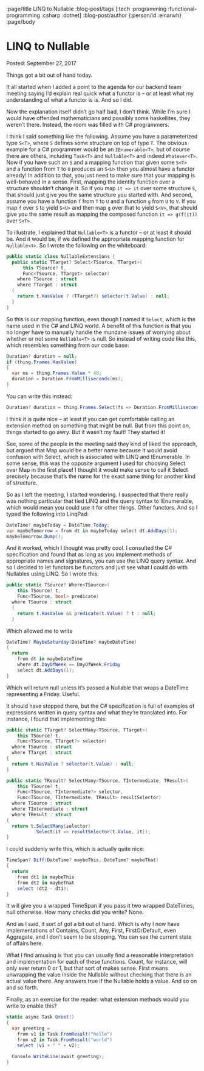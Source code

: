 :page/title LINQ to Nullable
:blog-post/tags [:tech :programming :functional-programming :csharp :dotnet]
:blog-post/author {:person/id :einarwh}
:page/body

# LINQ to Nullable

Posted: September 27, 2017

Things got a bit out of hand today.

It all started when I added a point to the agenda for our backend team meeting saying I’d explain real quick what a functor is – or at least what my understanding of what a functor is is. And so I did.

Now the explanation itself didn’t go half bad, I don’t think. While I’m sure I would have offended mathematicians and possibly some haskellites, they weren’t there. Instead, the room was filled with C# programmers.

I think I said something like the following. Assume you have a parameterized type `S<T>`, where `S` defines some structure on top of type `T`. The obvious example for a C# programmer would be an `IEnumerable<T>`, but of course there are others, including `Task<T>` and `Nullable<T>` and indeed `Whatever<T>`. Now if you have such an `S` and a mapping function that given some `S<T>` and a function from `T` to `U` produces an `S<U>` then you almost have a functor already! In addition to that, you just need to make sure that your mapping is well-behaved in a sense. First, mapping the identity function over a structure shouldn’t change it. So if you map `it => it` over some structure `S`, that should just give you the same structure you started with. And second, assume you have a function `f` from `T` to `U` and a function `g` from `U` to `V`. If you map `f` over `S` to yield `S<U>` and then map `g` over that to yield `S<V>`, that should give you the same result as mapping the composed function `it => g(f(it))` over `S<T>`.

To illustrate, I explained that `Nullable<T>` is a functor – or at least it should be. And it would be, if we defined the appropriate mapping function for `Nullable<T>`. So I wrote the following on the whiteboard:

```csharp
public static class NullableExtensions {
  public static TTarget? Select<TSource, TTarget>(
      this TSource? t, 
      Func<TSource, TTarget> selector)
    where TSource : struct
    where TTarget : struct
  {
    return t.HasValue ? (TTarget?) selector(t.Value) : null;
  }
}
```

So this is our mapping function, even though I named it `Select`, which is the name used in the C# and LINQ world. A benefit of this function is that you no longer have to manually handle the mundane issues of worrying about whether or not some `Nullable<T>` is null. So instead of writing code like this, which resembles something from our code base:

```csharp
Duration? duration = null;
if (thing.Frames.HasValue)
{
  var ms = thing.Frames.Value * 40;
  duration = Duration.FromMilliseconds(ms);
}
```

You can write this instead:

```csharp
Duration? duration = thing.Frames.Select(fs => Duration.FromMilliseconds(fs * 40));
```

I think it is quite nice – at least if you can get comfortable calling an extension method on something that might be null. But from this point on, things started to go awry. But it wasn’t my fault! They started it!

See, some of the people in the meeting said they kind of liked the approach, but argued that Map would be a better name because it would avoid confusion with Select, which is associated with LINQ and IEnumerable<T>. In some sense, this was the opposite argument I used for choosing Select over Map in the first place! I thought it would make sense to call it Select precisely because that’s the name for the exact same thing for another kind of structure.

So as I left the meeting, I started wondering. I suspected that there really was nothing particular that tied LINQ and the query syntax to IEnumerable<T>, which would mean you could use it for other things. Other functors. And so I typed the following into LinqPad:

```csharp
DateTime? maybeToday = DateTime.Today;
var maybeTomorrow = from dt in maybeToday select dt.AddDays(1);
maybeTomorrow.Dump();
```

And it worked, which I thought was pretty cool. I consulted the C# specification and found that as long as you implement methods of appropriate names and signatures, you can use the LINQ query syntax. And so I decided to let functors be functors and just see what I could do with Nullables using LINQ. So I wrote this:

```csharp
public static TSource? Where<TSource>(
    this TSource? t, 
    Func<TSource, bool> predicate)
  where TSource : struct
  {
    return t.HasValue && predicate(t.Value) ? t : null;
  }
```

Which allowed me to write

```csharp
DateTime? MaybeSaturday(DateTime? maybeDateTime)
{
  return
    from dt in maybeDateTime
    where dt.DayOfWeek == DayOfWeek.Friday
    select dt.AddDays(1);
}
```

Which will return null unless it’s passed a Nullable that wraps a DateTime representing a Friday. Useful.

It should have stopped there, but the C# specification is full of examples of expressions written in query syntax and what they’re translated into. For instance, I found that implementing this:

```csharp
public static TTarget? SelectMany<TSource, TTarget>(
    this TSource? t, 
    Func<TSource, TTarget?> selector)
  where TSource : struct
  where TTarget : struct
{
  return t.HasValue ? selector(t.Value) : null;
}

public static TResult? SelectMany<TSource, TIntermediate, TResult>(
    this TSource? t, 
    Func<TSource, TIntermediate?> selector, 
    Func<TSource, TIntermediate, TResult> resultSelector)
  where TSource : struct
  where TIntermediate : struct
  where TResult : struct
{
  return t.SelectMany(selector)
          .Select(it => resultSelector(t.Value, it));
}
```

I could suddenly write this, which is actually quite nice:

```csharp
TimeSpan? Diff(DateTime? maybeThis, DateTime? maybeThat)
{
  return
    from dt1 in maybeThis
    from dt2 in maybeThat
    select (dt2 - dt1);
}
```

It will give you a wrapped TimeSpan if you pass it two wrapped DateTimes, null otherwise. How many checks did you write? None.

And as I said, it sort of got a bit out of hand. Which is why I now have implementations of Contains, Count, Any, First, FirstOrDefault, even Aggregate, and I don’t seem to be stopping. You can see the current state of affairs here.

What I find amusing is that you can usually find a reasonable interpretation and implementation for each of these functions. Count, for instance, will only ever return 0 or 1, but that sort of makes sense. First means unwrapping the value inside the Nullable<T> without checking that there is an actual value there. Any answers true if the Nullable<T> holds a value. And so on and so forth.

Finally, as an exercise for the reader: what extension methods would you write to enable this?

```csharp
static async Task Greet()
{
  var greeting =
    from v1 in Task.FromResult("hello")
    from v2 in Task.FromResult("world")
    select (v1 + " " + v2);

  Console.WriteLine(await greeting);
}
```